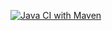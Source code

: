 [![Java CI with Maven](https://github.com/Academy-Sept-22/meryen-matt-tiago-irene-scheleton/actions/workflows/maven.yml/badge.svg?branch=main&event=workflow_run)](https://github.com/Academy-Sept-22/meryen-matt-tiago-irene-scheleton/actions/workflows/maven.yml)
